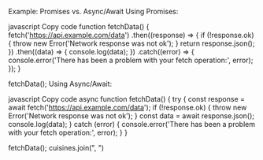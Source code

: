 Example: Promises vs. Async/Await
Using Promises:

javascript
Copy code
function fetchData() {
  fetch('https://api.example.com/data')
    .then((response) => {
      if (!response.ok) {
        throw new Error('Network response was not ok');
      }
      return response.json();
    })
    .then((data) => {
      console.log(data);
    })
    .catch((error) => {
      console.error('There has been a problem with your fetch operation:', error);
    });
}

fetchData();
Using Async/Await:

javascript
Copy code
async function fetchData() {
  try {
    const response = await fetch('https://api.example.com/data');
    if (!response.ok) {
      throw new Error('Network response was not ok');
    }
    const data = await response.json();
    console.log(data);
  } catch (error) {
    console.error('There has been a problem with your fetch operation:', error);
  }
}

fetchData();
cuisines.join(", ")